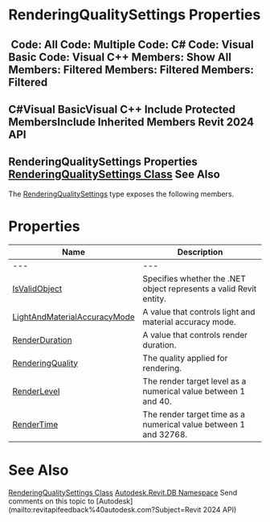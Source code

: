 # RenderingQualitySettings Properties

﻿
 Code: All Code: Multiple Code: C# Code: Visual Basic Code: Visual C++  Members: Show All Members: Filtered Members: Filtered Members: Filtered   
---  
C#Visual BasicVisual C++
Include Protected MembersInclude Inherited Members
Revit 2024 API  
---  
RenderingQualitySettings Properties  
[RenderingQualitySettings Class](400738fc-3791-666c-10f3-ec46c771d6d5.md "RenderingQualitySettings Class") See Also  
---  
The [RenderingQualitySettings](400738fc-3791-666c-10f3-ec46c771d6d5.md "RenderingQualitySettings Class") type exposes the following members.
# Properties
| Name | Description |
| --- | --- |
| --- | --- | --- |
| [IsValidObject](62daf281-0a7c-a705-48d4-5e858e4e9f64.md "IsValidObject Property") | Specifies whether the .NET object represents a valid Revit entity. |
| [LightAndMaterialAccuracyMode](112f6cda-981d-8bc2-e10c-872f426acd81.md "LightAndMaterialAccuracyMode Property") | A value that controls light and material accuracy mode. |
| [RenderDuration](eb0df241-d942-75b2-8512-049f68653040.md "RenderDuration Property") | A value that controls render duration. |
| [RenderingQuality](5d36a63b-ebfa-8daf-5d14-625a528daacb.md "RenderingQuality Property") | The quality applied for rendering. |
| [RenderLevel](38930ddb-16e7-e0a3-e67f-241ab4e635c6.md "RenderLevel Property") | The render target level as a numerical value between 1 and 40. |
| [RenderTime](58d15d61-8c04-b686-c13a-067ae7edd36f.md "RenderTime Property") | The render target time as a numerical value between 1 and 32768. |

# See Also
[RenderingQualitySettings Class](400738fc-3791-666c-10f3-ec46c771d6d5.md "RenderingQualitySettings Class")
[Autodesk.Revit.DB Namespace](87546ba7-461b-c646-cbb1-2cb8f5bff8b2.md "Autodesk.Revit.DB Namespace")
Send comments on this topic to [Autodesk](mailto:revitapifeedback%40autodesk.com?Subject=Revit 2024 API)